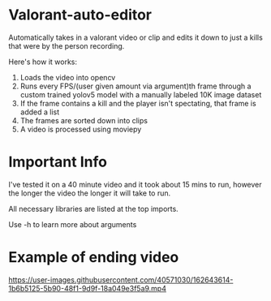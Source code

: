 # Valorant-auto-editor
Automatically takes in a valorant video or clip and edits it down to just a kills that were by the person recording.

Here's how it works:

1. Loads the video into opencv
2. Runs every FPS/(user given amount via argument)th frame through a custom trained yolov5 model with a manually labeled 10K image dataset
3. If the frame contains a kill and the player isn't spectating, that frame is added a list
4. The frames are sorted down into clips 
5. A video is processed using moviepy

# Important Info

I've tested it on a 40 minute video and it took about 15 mins to run, however the longer the video the longer it will take to run.

All necessary libraries are listed at the top imports.

Use -h to learn more about arguments

# Example of ending video
https://user-images.githubusercontent.com/40571030/162643614-1b6b5125-5b90-48f1-9d9f-18a049e3f5a9.mp4

